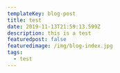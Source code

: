 ```yaml
---
templateKey: blog-post
title: test
date: 2019-11-13T21:59:13.599Z
description: this is a test
featuredpost: false
featuredimage: /img/blog-index.jpg
tags:
  - test
---
```


